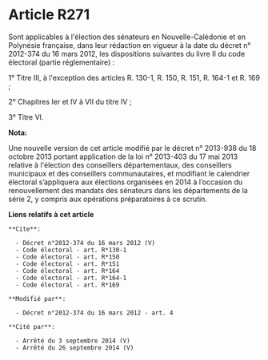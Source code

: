 # Article R271

Sont applicables à l'élection des sénateurs en Nouvelle-Calédonie et en Polynésie française, dans leur rédaction en vigueur à
la date du décret n° 2012-374 du 16 mars 2012, les dispositions suivantes du livre II du code électoral (partie
réglementaire) : 

1° Titre III, à l'exception des articles R. 130-1, R. 150, R. 151, R. 164-1 et R. 169 ; 

2° Chapitres Ier et IV à VII du titre IV ; 

3° Titre VI.

**Nota:**

Une nouvelle version de cet article modifié par le décret n° 2013-938 du 18 octobre 2013 portant application de la loi n°
2013-403 du 17 mai 2013 relative à l'élection des conseillers départementaux, des conseillers municipaux et des conseillers
communautaires, et modifiant le calendrier électoral s’appliquera aux élections organisées en 2014 à l’occasion du
renouvellement des mandats des sénateurs dans les départements de la série 2, y compris aux opérations préparatoires à ce
scrutin.

**Liens relatifs à cet article**

	**Cite**:

	  - Décret n°2012-374 du 16 mars 2012 (V)
	  - Code électoral - art. R*130-1
	  - Code électoral - art. R*150
	  - Code électoral - art. R*151
	  - Code électoral - art. R*164
	  - Code électoral - art. R*164-1
	  - Code électoral - art. R*169

	**Modifié par**:

	  - Décret n°2012-374 du 16 mars 2012 - art. 4

	**Cité par**:

	  - Arrêté du 3 septembre 2014 (V)
	  - Arrêté du 26 septembre 2014 (V)
